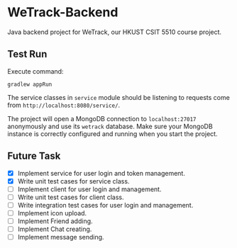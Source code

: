# WeTrack-Backend

Java backend project for WeTrack, our HKUST CSIT 5510 course project.

## Test Run

Execute command:

```
gradlew appRun
```

The service classes in `service` module should be listening to requests come from `http://localhost:8080/service/`.

The project will open a MongoDB connection to `localhost:27017` anonymously and use its `wetrack` database. Make sure your MongoDB instance is correctly configured and running when you start the project.

## Future Task

- [x] Implement service for user login and token management.
- [x] Write unit test cases for service class.
- [ ] Implement client for user login and management.
- [ ] Write unit test cases for client class.
- [ ] Write integration test cases for user login and management.
- [ ] Implement icon upload.
- [ ] Implement Friend adding.
- [ ] Implement Chat creating.
- [ ] Implement message sending.
